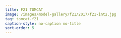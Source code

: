 ```yaml
---
title: F21 TOMCAT
image: /images/model-gallery/f21/2017/f21-int2.jpg
tag: tomcat-f21
caption-style: no-caption no-title
sort-order: 5
---
```

